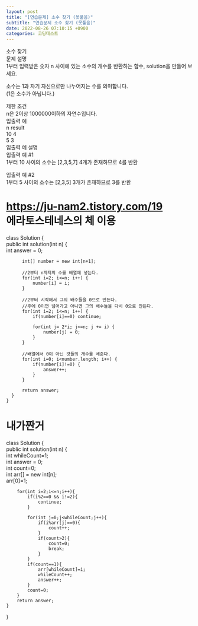 ```yaml
---  
layout: post  
title: "[연습문제] 소수 찾기 (못풀음)"  
subtitle: "연습문제 소수 찾기 (못풀음)"  
date: 2022-08-26 07:10:15 +0900  
categories: 코딩테스트  
---  
```

소수 찾기  
문제 설명  
1부터 입력받은 숫자 n 사이에 있는 소수의 개수를 반환하는 함수, solution을 만들어 보세요.  
  
소수는 1과 자기 자신으로만 나누어지는 수를 의미합니다.  
(1은 소수가 아닙니다.)  
  
제한 조건  
n은 2이상 1000000이하의 자연수입니다.  
입출력 예  
n	result  
10	4  
5	3  
입출력 예 설명  
입출력 예 #1  
1부터 10 사이의 소수는 [2,3,5,7] 4개가 존재하므로 4를 반환  
  
입출력 예 #2  
1부터 5 사이의 소수는 [2,3,5] 3개가 존재하므로 3를 반환  
  
  
  
  
https://ju-nam2.tistory.com/19  
에라토스테네스의 체 이용   
======================================================================================================  
class Solution {  
      public int solution(int n) {  
          int answer = 0;  
            
          int[] number = new int[n+1];  
            
          //2부터 n까지의 수를 배열에 넣는다.  
          for(int i=2; i<=n; i++) {  
              number[i] = i;  
          }  
            
          //2부터 시작해서 그의 배수들을 0으로 만든다.  
          //후에 0이면 넘어가고 아니면 그의 배수들을 다시 0으로 만든다.  
          for(int i=2; i<=n; i++) {  
              if(number[i]==0) continue;  
                
              for(int j= 2*i; j<=n; j += i) {  
                  number[j] = 0;  
              }  
          }  
            
          //배열에서 0이 아닌 것들의 개수를 세준다.  
          for(int i=0; i<number.length; i++) {  
              if(number[i]!=0) {  
                  answer++;  
              }  
          }  
            
          return answer;  
      }  
    }  
  
  
내가짠거  
======================================================================================================  
class Solution {  
    public int solution(int n) {  
        int whileCount=1;  
        int answer = 0;  
        int count=0;  
        int arr[] = new int[n];  
        arr[0]=1;  
          
          
        for(int i=2;i<=n;i++){  
            if(i%2==0 && i!=2){  
                continue;  
            }  
              
            for(int j=0;j<whileCount;j++){  
                if(i%arr[j]==0){  
                    count++;  
                }  
                if(count>2){  
                    count=0;  
                    break;  
                }  
            }  
            if(count==1){  
                arr[whileCount]=i;  
                whileCount++;  
                answer++;  
            }  
            count=0;  
        }  
        return answer;  
    }  
}  
